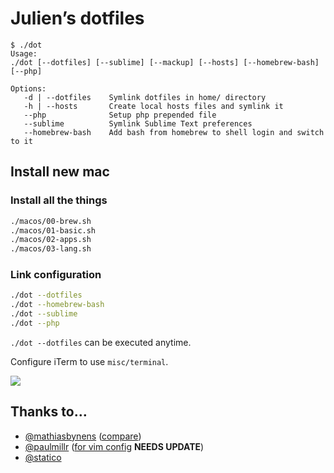 # Julien’s dotfiles

```
$ ./dot
Usage:
./dot [--dotfiles] [--sublime] [--mackup] [--hosts] [--homebrew-bash] [--php]

Options:
   -d | --dotfiles    Symlink dotfiles in home/ directory
   -h | --hosts       Create local hosts files and symlink it
   --php              Setup php prepended file
   --sublime          Symlink Sublime Text preferences
   --homebrew-bash    Add bash from homebrew to shell login and switch to it

```



## Install new mac


### Install all the things

```sh
./macos/00-brew.sh
./macos/01-basic.sh
./macos/02-apps.sh
./macos/03-lang.sh
```

### Link configuration

```sh
./dot --dotfiles
./dot --homebrew-bash
./dot --sublime
./dot --php
```

`./dot --dotfiles` can be executed anytime.

Configure iTerm to use `misc/terminal`.

![](https://user-images.githubusercontent.com/1525636/201951710-1df49a04-7600-4e53-8bec-d0c4cbe0fe0c.png)

## Thanks to…

* [@mathiasbynens](https://github.com/mathiasbynens/dotfiles/) ([compare](https://github.com/mathiasbynens/dotfiles/compare/d6ca39a907123c0a7f874c500ba16cabb3156a63...master))
* [@paulmillr](https://github.com/paulmillr/dotfiles/) ([for vim config](https://github.com/paulmillr/vimrc/tree/5b472316d099fc1f6626ca790e81f6d021747c13) **NEEDS UPDATE**) 
* [@statico](https://github.com/statico/dotfiles/)
